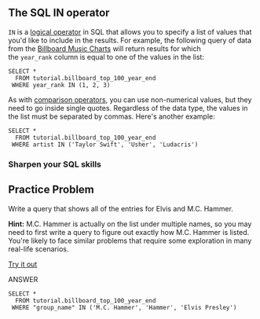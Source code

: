 ## The SQL IN operator

`IN` is a [logical operator](https://mode.com/sql-tutorial/sql-logical-operators) in SQL that allows you to specify a list of values that you'd like to include in the results. For example, the following query of data from the [Billboard Music Charts](https://mode.com/sql-tutorial/sql-logical-operators#about-this-dataset) will return results for which the `year_rank` column is equal to one of the values in the list:

```
SELECT *
  FROM tutorial.billboard_top_100_year_end
 WHERE year_rank IN (1, 2, 3)
```

As with [comparison operators](https://mode.com/sql-tutorial/sql-operators#comparison-operators-on-non-numerical-data), you can use non-numerical values, but they need to go inside single quotes. Regardless of the data type, the values in the list must be separated by commas. Here's another example:

```
SELECT *
  FROM tutorial.billboard_top_100_year_end
 WHERE artist IN ('Taylor Swift', 'Usher', 'Ludacris')
```

### [](https://mode.com/sql-tutorial/sql-in-operator#sharpen-your-sql-skills)Sharpen your SQL skills

## Practice Problem

Write a query that shows all of the entries for Elvis and M.C. Hammer.  
  
**Hint:** M.C. Hammer is actually on the list under multiple names, so you may need to first write a query to figure out exactly how M.C. Hammer is listed. You're likely to face similar problems that require some exploration in many real-life scenarios.

[Try it out](https://app.mode.com/editor/reports/new) 

ANSWER
```
SELECT *
  FROM tutorial.billboard_top_100_year_end
 WHERE "group_name" IN ('M.C. Hammer', 'Hammer', 'Elvis Presley')
```
